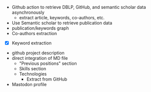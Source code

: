 - Github action to retrieve DBLP, GitHub, and semantic scholar data asynchronously
    - extract article, keywords, co-authors, etc.
- Use Semantic scholar to retrieve publication data
- publication/keywords graph
- Co-authors extraction
- [x] Keyword extraction
- github project description
- direct integration of MD file
    - "Previous positions" section
    - Skills section
    - Technologies
        - Extract from GitHub
- Mastodon profile
